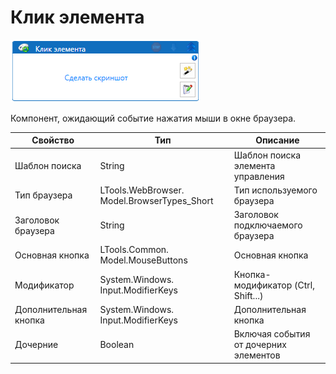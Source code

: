 # Клик элемента

![](<../../../../.gitbook/assets/image (135).png>)



Компонент, ожидающий событие нажатия мыши в окне браузера.

| Свойство              | Тип                                          | Описание                              |
| --------------------- | -------------------------------------------- | ------------------------------------- |
| Шаблон поиска         | String                                       | Шаблон поиска элемента управления     |
| Тип браузера          | LTools.WebBrowser. Model.BrowserTypes\_Short | Тип используемого браузера            |
| Заголовок браузера    | String                                       | Заголовок подключаемого браузера      |
| Основная кнопка       | LTools.Common. Model.MouseButtons            | Основная кнопка                       |
| Модификатор           | System.Windows. Input.ModifierKeys           | Кнопка-модификатор (Ctrl, Shift...)   |
| Дополнительная кнопка | System.Windows. Input.ModifierKeys           | Дополнительная кнопка                 |
| Дочерние              | Boolean                                      | Включая события от дочерних элементов |

